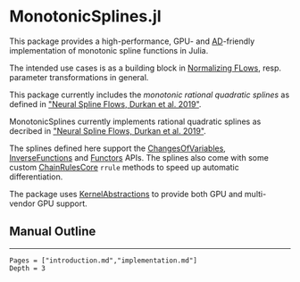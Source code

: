 # MonotonicSplines.jl

This package provides a high-performance, GPU- and
[AD](https://en.wikipedia.org/wiki/Automatic_differentiation)-friendly implementation of monotonic spline functions in Julia.

The intended use cases is as a building block in [Normalizing FLows](https://en.wikipedia.org/wiki/Flow-based_generative_model), resp. parameter transformations in general.

This package currently includes the *monotonic rational quadratic splines* as defined in ["Neural Spline Flows, Durkan et al. 2019"](https://arxiv.org/abs/1906.04032).

MonotonicSplines currently implements rational quadratic splines as decribed in ["Neural Spline Flows, Durkan et al. 2019"](https://arxiv.org/abs/1906.04032).

The splines defined here support the [ChangesOfVariables](https://github.com/JuliaMath/ChangesOfVariables.jl), [InverseFunctions](https://github.com/JuliaMath/InverseFunctions.jl) and [Functors](https://github.com/FluxML/Functors.jl) APIs. The splines also come with some custom [ChainRulesCore](https://github.com/JuliaDiff/ChainRulesCore.jl) `rrule` methods to speed up automatic differentiation.

The package uses [KernelAbstractions](https://github.com/JuliaGPU/KernelAbstractions.jl) to provide both GPU and multi-vendor GPU support.


## Manual Outline
---

```@contents
Pages = ["introduction.md","implementation.md"]
Depth = 3
```
